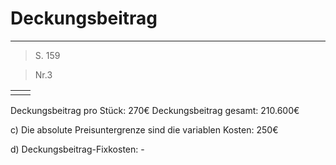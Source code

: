 # Deckungsbeitrag
___
> S. 159

> Nr.3

|     |     |
| --- | --- |
|     |     |
Deckungsbeitrag pro Stück: 270€
Deckungsbeitrag gesamt: 210.600€

c) Die absolute Preisuntergrenze sind die variablen Kosten: 250€

d) Deckungsbeitrag-Fixkosten: -
